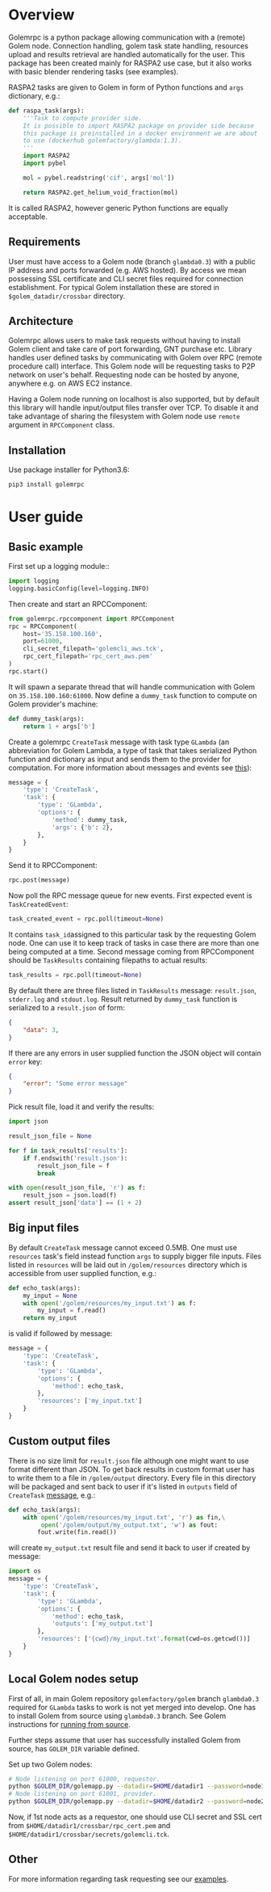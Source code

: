 # Overview 

Golemrpc is a python package allowing communication with a (remote) Golem node. Connection handling, golem task state handling, resources upload and results retrieval are handled automatically for the user. This package has been created mainly for RASPA2 use case, but it also works with basic blender rendering tasks (see examples). 

RASPA2 tasks are given to Golem in form of Python functions and `args` dictionary, e.g.:

```python
def raspa_task(args):
    '''Task to compute provider side.
    It is possible to import RASPA2 package on provider side because
    this package is preinstalled in a docker environment we are about
    to use (dockerhub golemfactory/glambda:1.3).
    '''
    import RASPA2
    import pybel

    mol = pybel.readstring('cif', args['mol'])

    return RASPA2.get_helium_void_fraction(mol)
```

It is called RASPA2, however generic Python functions are equally acceptable. 

## Requirements

User must have access to a Golem node (branch `glambda0.3`) with a public IP address and ports forwarded (e.g. AWS hosted). By access we mean possessing SSL certificate and CLI secret files required for connection establishment. For typical Golem installation these are stored in `$golem_datadir/crossbar` directory.

## Architecture

Golemrpc allows users to make task requests without having to install Golem client and take care of port forwarding, GNT purchase etc. Library handles user defined tasks by communicating with Golem over RPC (remote procedure call) interface. This Golem node will be requesting tasks to P2P network on user's behalf. Requesting node can be hosted by anyone, anywhere e.g. on AWS EC2 instance.

Having a Golem node running on localhost is also supported, but by default this library will handle input/output files transfer over TCP. To disable it and take advantage of sharing the filesystem with Golem node use `remote` argument in `RPCComponent` class.

## Installation

Use package installer for Python3.6:

```sh
pip3 install golemrpc
```

# User guide

## Basic example

First set up a logging module::

```python
import logging
logging.basicConfig(level=logging.INFO)
```

Then create and start an RPCComponent:

```python
from golemrpc.rpccomponent import RPCComponent
rpc = RPCComponent(
    host='35.158.100.160',
    port=61000,
    cli_secret_filepath='golemcli_aws.tck',
    rpc_cert_filepath='rpc_cert_aws.pem'
)
rpc.start()
```

It will spawn a separate thread that will handle communication with Golem on `35.158.100.160:61000`. Now define a `dummy_task` function 
to compute on Golem provider's machine:

```python
def dummy_task(args):
    return 1 + args['b']
```

Create a golemrpc `CreateTask` message with task type `GLambda` (an abbreviation for Golem Lambda, a type of task that takes serialized Python function and dictionary as input and sends them to the provider for computation. For more information about messages and events see [this](https://github.com/golemfactory/golemrpc/blob/threaded/docs/messages.md)):

```python
message = {
    'type': 'CreateTask',
    'task': {
        'type': 'GLambda',
        'options': {
            'method': dummy_task,
            'args': {'b': 2},
        },
    }
}
```

Send it to RPCComponent:

```python
rpc.post(message)
```

Now poll the RPC message queue for new events. First expected event is `TaskCreatedEvent`:

```python
task_created_event = rpc.poll(timeout=None)
```

It contains `task_id`assigned to this particular task by the requesting Golem node. One can use it to keep track of tasks in case there are more than one being computed at a time. Second message coming from RPCComponent should be `TaskResults` containing filepaths to actual results:

```python
task_results = rpc.poll(timeout=None)
```

By default there are three files listed in `TaskResults` message: `result.json`, `stderr.log` and `stdout.log`. Result returned by `dummy_task` function is serialized to a `result.json` of form:

```json
{
    "data": 3,
}
```

If there are any errors in user supplied function the JSON object will contain `error` key:

```json
{
    "error": "Some error message"
}
```

Pick result file, load it and verify the results:

```python
import json

result_json_file = None

for f in task_results['results']:
    if f.endswith('result.json'):
        result_json_file = f
        break

with open(result_json_file, 'r') as f:
    result_json = json.load(f)
assert result_json['data'] == (1 + 2)
```

## Big input files

By default `CreateTask` message cannot exceed 0.5MB. One must use `resources` task's field instead function `args` to supply bigger file inputs. Files listed in `resources` will be laid out in `/golem/resources` directory which is accessible from user supplied function, e.g.:

```python
def echo_task(args):
    my_input = None
    with open('/golem/resources/my_input.txt') as f:
        my_input = f.read()
    return my_input
```

is valid if followed by message:

```python
message = {
    'type': 'CreateTask',
    'task': {
        'type': 'GLambda',
        'options': {
            'method': echo_task,
        },
        'resources': ['my_input.txt']
    }
}
```

## Custom output files

There is no size limit for `result.json` file although one might want to use format different than JSON. To get back results in custom format user has to write them to a file in `/golem/output` directory. Every file in this directory will be packaged and sent back to user if it's listed in `outputs` field of `CreateTask` [message](https://github.com/golemfactory/golemrpc/blob/threaded/docs/messages.md), e.g.: 

```python
def echo_task(args):
    with open('/golem/resources/my_input.txt', 'r') as fin,\
         open('/golem/output/my_output.txt', 'w') as fout:
        fout.write(fin.read())
```

will create `my_output.txt` result file and send it back to user if created by message:

```python
import os
message = {
    'type': 'CreateTask',
    'task': {
        'type': 'GLambda',
        'options': {
            'method': echo_task,
            'outputs': ['my_output.txt']
        },
        'resources': ['{cwd}/my_input.txt'.format(cwd=os.getcwd())]
    }
}
```

## Local Golem nodes setup

First of all, in main Golem repository `golemfactory/golem` branch `glambda0.3` required for `GLambda` tasks to work is not yet merged into develop. One has to install Golem from source using `glambda0.3` branch. See Golem instructions for [running from source](https://github.com/golemfactory/golem/wiki/Installation#running-from-the-source).

Further steps assume that user has successfully installed Golem from source, has `GOLEM_DIR` variable defined.

Set up two Golem nodes:

 ```sh
# Node listening on port 61000, requestor.
python $GOLEM_DIR/golemapp.py --datadir=$HOME/datadir1 --password=node1 --accept-terms --rpc-address=localhost:61000	
# Node listening on port 61001, provider.
python $GOLEM_DIR/golemapp.py --datadir=$HOME/datadir2 --password=node2 --accept-terms --rpc-address=localhost:61001 --peer=localhost:40102
```

Now, if 1st node acts as a requestor, one should use CLI secret and SSL cert from `$HOME/datadir1/crossbar/rpc_cert.pem` and `$HOME/datadir1/crossbar/secrets/golemcli.tck`.

## Other

For more information regarding task requesting see our [examples](https://github.com/golemfactory/golemrpc/tree/threaded/examples).
